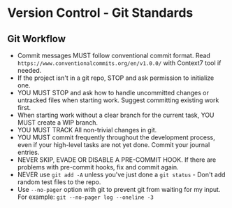 # Version Control - Git Standards

## Git Workflow

- Commit messages MUST follow conventional commit format. Read `https://www.conventionalcommits.org/en/v1.0.0/` with Context7 tool if needed.
- If the project isn't in a git repo, STOP and ask permission to initialize one.
- YOU MUST STOP and ask how to handle uncommitted changes or untracked files when starting work.  Suggest committing existing work first.
- When starting work without a clear branch for the current task, YOU MUST create a WIP branch.
- YOU MUST TRACK All non-trivial changes in git.
- YOU MUST commit frequently throughout the development process, even if your high-level tasks are not yet done. Commit your journal entries.
- NEVER SKIP, EVADE OR DISABLE A PRE-COMMIT HOOK. If there are problems with pre-commit hooks, fix and commit again.
- NEVER use `git add -A` unless you've just done a `git status` - Don't add random test files to the repo.
- Use `--no-pager` option with git to prevent git from waiting for my input. For example: `git --no-pager log --oneline -3`
